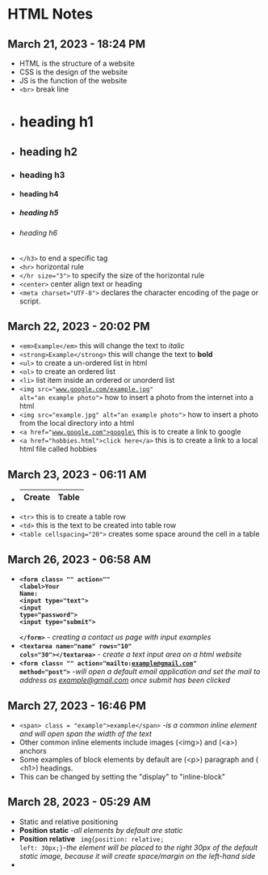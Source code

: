 # HTML Notes
## March 21, 2023 - 18:24 PM
- HTML is the structure of a website
- CSS is the design of the website
- JS is the function of the website
- <code>\<br></code> break line 
- <h1> heading h1
- <h2> heading h2
- <h3> heading h3
- <h4> heading h4
- <h5> heading h5
- <h6> heading h6
-  <code>\</h3></code> to end a specific tag
- <code>\<hr></code> horizontal rule
- <code>\</hr size="3"></code> to specify the size of the horizontal rule
- <code>\<center></code> center align text or heading
- <code>\<meta charset="UTF-8"></code> declares the character encoding of the page or script.
## March 22, 2023 - 20:02 PM
- <code>\<em>Example\</em></code> this will change the text to <em>italic</em>
- <code>\<strong>Example\</strong></code> this will change the text to <strong>bold</strong>
- <code>\<ul></code> to create a un-ordered list in html
- <code>\<ol></code> to create an ordered list
- <code>\<li></code> list item inside an ordered or unorderd list
- <code>\<img src="www.google.com/example.jpg" alt="an example photo"></code> how to insert a photo from the internet into a html
- <code>\<img src="example.jpg" alt="an example photo"></code> how to insert a photo from the local directory into a html
- <code>\<a href="www.google.com">google\</a></code> this is to create a link to google
- <code>\<a href="hobbies.html">click here\</a></code> this is to create a link to a local html file called hobbies
## March 23, 2023 - 06:11 AM
- <table>
            <thead>
                <tr>
                    <th>Create</th>
                    <th>Table</th>
                </tr>
            </thead>
  </table>            
- <code>\<tr></code> this is to create a table row
- <code>\<td></code> this is the text to be created into table row
- <code>\<table cellspacing="20"></code> creates some space around the cell in a table
## March 26, 2023 - 06:58 AM
- **<code>\<form class= "" action=""
    <br>\<label>Your Name:</label>
    <br>\<input type="text">
    <br>\<input type="password">
    <br>\<input type="submit">
<br>\</form></code>** - *creating a contact us page with input examples*
- **<code>\<textarea name="name" rows="10" cols="30">\</textarea></code>** - *create a text input area on a html website*
- **<code>\<form class= "" action="mailto:example@gmail.com" method="post"></code>** -*will open a default email application and set the mail to address as example@gmail.com once submit has been clicked*
## March 27, 2023 - 16:46 PM
- <code>\<span> class = "example">example\</span></code> -*is a common inline element and will open span the width of the text*
- Other common inline elements include images (\<img>) and (\<a>) anchors  
- Some examples of block elements by default are (\<p>) paragraph and (
\<h1>) headings. 
- This can be changed by setting the "display" to "inline-block"
## March 28, 2023 - 05:29 AM
- Static and relative positioning
- **Position static** -*all elements by default are static*
- **Position relative** <code> img{position: relative; left: 30px;}</code>-*the element will be placed to the right 30px of the default static image, because it will create space/margin on the left-hand side*
-


